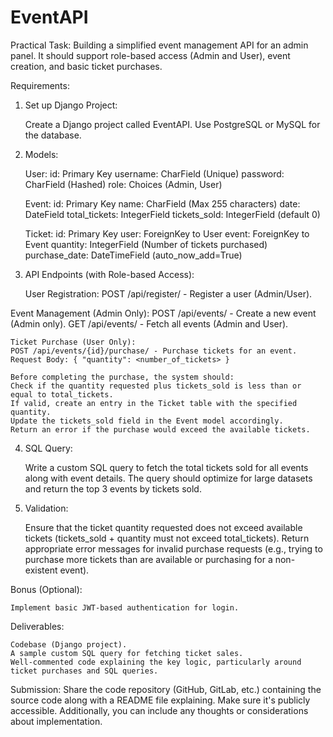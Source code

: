 # EventAPI

Practical Task:
Building a simplified event management API for an admin panel. It should support role-based access (Admin and User), event creation, and basic ticket purchases.

Requirements:

1. Set up Django Project:

	Create a Django project called EventAPI.
	Use PostgreSQL or MySQL for the database.

2. Models:

	User:
	id: Primary Key
	username: CharField (Unique)
	password: CharField (Hashed)
	role: Choices (Admin, User)

	Event:
	id: Primary Key
	name: CharField (Max 255 characters)
	date: DateField
	total_tickets: IntegerField
	tickets_sold: IntegerField (default 0)

	Ticket:
	id: Primary Key
	user: ForeignKey to User
	event: ForeignKey to Event
	quantity: IntegerField (Number of tickets purchased)
	purchase_date: DateTimeField (auto_now_add=True)

4. API Endpoints (with Role-based Access):

	User Registration:
		POST /api/register/ - Register a user (Admin/User).
	
Event Management (Admin Only):
	POST /api/events/ - Create a new event (Admin only).
	GET /api/events/ - Fetch all events (Admin and User).

	Ticket Purchase (User Only):
	POST /api/events/{id}/purchase/ - Purchase tickets for an event.
	Request Body: { "quantity": <number_of_tickets> }

	Before completing the purchase, the system should:
	Check if the quantity requested plus tickets_sold is less than or equal to total_tickets.
	If valid, create an entry in the Ticket table with the specified quantity.
	Update the tickets_sold field in the Event model accordingly.
	Return an error if the purchase would exceed the available tickets.

4. SQL Query:

	Write a custom SQL query to fetch the total tickets sold for all events along with event details. The query should optimize for large datasets and return the top 3 events by tickets sold.

5. Validation:

	Ensure that the ticket quantity requested does not exceed available tickets (tickets_sold + quantity must not exceed total_tickets).
	Return appropriate error messages for invalid purchase requests (e.g., trying to purchase more tickets than are available or purchasing for a non-existent event).

Bonus (Optional):

	Implement basic JWT-based authentication for login.

Deliverables:

	Codebase (Django project).
	A sample custom SQL query for fetching ticket sales.
	Well-commented code explaining the key logic, particularly around ticket purchases and SQL queries.


Submission: 
Share the code repository (GitHub, GitLab, etc.) containing the source code along with a README file explaining. Make sure it's publicly accessible. Additionally, you can include any thoughts or considerations about implementation.
